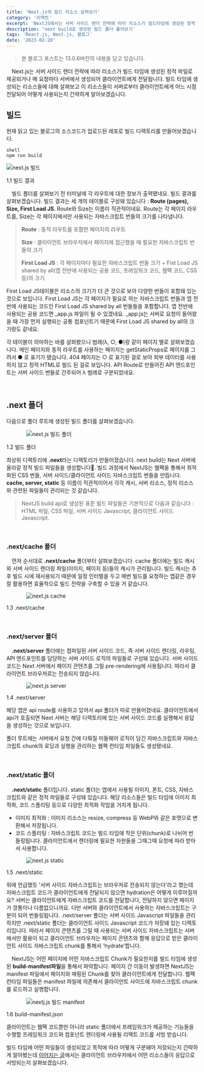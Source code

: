 ```yaml
---
title: 'Next.js의 빌드 리소스 살펴보기'
category: '리액트'
excerpt: 'NextJS에서는 서버 사이드 렌더 전략에 따라 리소스가 빌드타임에 생성된 정적 파일로 클라이언트에게 제공되거나 매 요청마다 서버에서 생성되어 클라이언트에게 전달됩니다. NextJS에서 빌드 시에 생성되는 이 리소스들에 대해 살펴보고 이 리소스들이 서버로부터 클라이언트 브라우저에게 어느 시점 전달되어 사용되는지 알아보겠습니다.'
description: 'next build로 생성된 빌드 폴더 훑어보기'
tags: 'React.js, Next.js, 블로그'
date: '2023-02-28'
---
```


> 본 블로그 포스트는 13.0.6버전의 내용을 담고 있습니다.

&emsp;Next.js는 서버 사이드 렌더 전략에 따라 리소스가 빌드 타임에 생성된 정적 파일로 제공되거나 매 요청마다 서버에서 생성되어 클라이언트에게 전달됩니다. 빌드 타임에 생성되는 리소스들에 대해 살펴보고 이 리소스들이 서버로부터 클라이언트에게 어느 시점 전달되어 어떻게 사용되는지 간략하게 알아보겠습니다.

## 빌드

현재 읽고 있는 블로그의 소스코드가 업로드된 레포로 빌드 디렉토리를 만들어보겠습니다.

```shell
shell
npm run build
```

<div style="max-width:560px; margin: auto">

![next.js 빌드](/assets/markdown-image/React-NextJS-빌드-리소스/build-output.png)

</div>

<span>1.1 빌드 결과</span>

&emsp;빌드 폴더를 살펴보기 전 터미널에 각 라우트에 대한 정보가 출력됐네요. 빌드 결과를 살펴보겠습니다. 빌드 결과는 세 개의 테이블로 구성돼 있습니다 : <b>Route (pages), Size, First Load JS</b>. Route와 Size는 이름이 직관적이네요. Route는 각 페이지 라우트를, Size는 각 페이지에서만 사용되는 자바스크립트 번들의 크기를 나타냅니다.

> <b>Route</b> : 동적 라우트를 포함한 페이지의 라우트
>
> <b>Size</b> : 클라이언트 브라우저에서 페이지에 접근했을 때 필요한 자바스크립트 번들의 크기
>
> <b>First Load JS</b> : 각 페이지마다 필요한 자바스크립트 번들 크기 + Fist Load JS shared by all(앱 전반에 사용되는 공용 코드, 프레임워크 코드, 웹팩 코드, CSS 등)의 크기

First Load JS테이블은 리소스의 크기가 더 큰 것으로 보아 다양한 번들이 포함돼 있는 것으로 보입니다. First Load JS는 각 페이지가 필요로 하는 자바스크립트 번들과 앱 전반에 사용되는 코드인 First Load JS shared by all 번들들을 포함합니다. 앱 전반에 사용되는 공용 코드면 \_app.js 파일이 될 수 있겠네요. \_app.js는 서버로 요청이 들어왔을 때 가장 먼저 실행되는 공통 컴포넌트기 때문에 First Load JS shared by all의 크기랑도 같네요.

각 테이블이 의마하는 바를 살펴봤으니 범례(λ, ○, ●)랑 같이 페이지 별로 살펴보겠습니다. 메인 페이지와 동적 라우트를 사용하는 페이지는 getStaticProps로 페이지를 그려서 ● 로 표기가 됐습니다. 404 페이지는 ○ 로 표기된 걸로 보아 외부 데이터를 사용하지 않고 정적 HTML로 빌드 된 걸로 보입니다. API Route로 만들어진 API 엔드포인트는 서버 사이드 번들로 간주되어 λ 범례로 구분되었네요.

<!-- How is First Load JS calculated -->
<!-- https://stackoverflow.com/questions/71323979/what-does-first-load-js-in-next-bundle-analyzer-actually-measure -->

<br>

## .next 폴더

다음으로 폴더 루트에 생성된 빌드 폴더를 살펴보겠습니다.

<div style="max-width:400px; margin: auto">

![next.js 빌드 폴더](/assets/markdown-image/React-NextJS-빌드-리소스/build-directory.png)

</div>

<span>1.2 빌드 폴더</span>

최상위 디렉토리에 <b>.next</b>라는 디렉토리가 만들어졌습니다. next build는 Next 서버에 올라갈 정적 빌드 파일들을 생성합니다. 빌드 과정에서 NextJS는 웹팩을 통해서 최적화된 CSS 번들, 서버 사이드/클라이언트 사이드 자바스크립트 번들을 만듭니다. <b>cache, server, static</b> 등 이름이 직관적이어서 각각 캐시, 서버 리소스, 정적 리소스와 관련된 파일들이 관리되는 것 같습니다.

> NextJS build api로 생성된 표준 빌드 파일들은 기본적으로 다음과 같습니다 : HTML 파일, CSS 파일, 서버 사이드 Javascript, 클라이언트 사이드 Javascript.

<br>

### .next/cache 폴더

&emsp;먼저 순서대로 <b>.next/cache</b> 폴더부터 살펴보겠습니다. cache 폴더에는 빌드 캐시와 서버 사이드 렌더링 파일(이미지, 페이지 등)들의 캐시가 관리됩니다. 빌드 캐시는 추후 빌드 시에 재사용되기 때문에 일정 인터벌을 두고 매번 빌드를 요청하는 앱같은 경우 잘 활용하면 효율적으로 빌드 전략을 구축할 수 있을 거 같습니다.

<div style="max-width:400px; margin: auto">

![next.js cache](/assets/markdown-image/React-NextJS-빌드-리소스/cache-folder.png)

</div>

<span>1.3 .next/cache</span>

<br>

### .next/server 폴더

&emsp;<b>.next/server</b> 폴더에는 컴파일된 서버 사이드 코드, 즉 서버 사이드 렌더링, 라우팅, API 엔드포인트를 담당하는 서버 사이드 로직의 파일들로 구성돼 있습니다. 서버 사이드 코드는 Next 서버에서 페이지 콘텐츠를 그릴 pre-rendering에 사용됩니다. 따라서 클라이언트 브라우저로는 전송되지 않습니다.

<div style="max-width:400px; margin: auto">

![next.js server](/assets/markdown-image/React-NextJS-빌드-리소스/server-folder.png)

</div>

<span>1.4 .next/server</span>

해당 앱은 api route를 사용하고 있어서 api 폴더가 따로 만들어졌네요. 클라이언트에서 api가 호출되면 Next 서버는 해당 디렉토리에 있는 서버 사이드 코드를 실행해서 응답을 생성하는 것으로 보입니다.

폴더 루트에는 서버에서 요청 간에 다뤄질 미들웨어 로직이 담긴 자바스크립트와 자바스크립트 chunk의 로딩과 실행을 관리하는 웹팩 런타임 파일들도 생성됐네요.

<br>

### .next/static 폴더

&emsp;<b>.next/static</b> 폴더입니다. static 폴더는 앱에서 사용될 이미지, 폰트, CSS, 자바스크립트와 같은 정적 파일들로 구성돼 있습니다. 해당 리소스들은 빌드 타임에 이미지 최적화, 코드 스플리팅 등으로 다양한 최적화 작업을 거치게 됩니다.

- 이미지 최적화 : 이미지 리소스는 resize, compress 등 WebP와 같은 포맷으로 변환해서 저장됩니다.
- 코드 스플리팅 : 자바스크립트 코드는 빌드 타임에 작은 단위(chunk)로 나뉘어 번들링됩니다. 클라이언트에서 렌더링에 필요한 자원들을 그때그때 요청에 따라 받아서 사용합니다.

<div style="max-width:400px; margin: auto">

![next.js static](/assets/markdown-image/React-NextJS-빌드-리소스/static-folder.png)

</div>

<span>1.5 .next/static</span>

위에 언급했듯 '서버 사이드 자바스크립트는 브라우저로 전송되지 않는다'라고 했는데 자바스크립트 코드가 클라이언트에게 전달되지 않으면 hydration은 어떻게 이루어질까요? 서버는 클라이언트에게 자바스크립트 코드를 전달합니다, 전달하지 않으면 페이지가 깡통이나 다름없으니까요. 다만 서버와 클라이언트에서 사용하는 자바스크립트는 구분이 되어 번들링됩니다. .next/server 폴더는 서버 사이드 Javascript 파일들을 관리하지만 .next/static 폴더는 클라이언트 사이드 Javascript 코드가 저장돼 있는 디렉토리입니다. 따라서 페이지 콘텐츠를 그릴 때 사용되는 서버 사이드 자바스크립트는 서버에서만 활용이 되고 클라이언트 브라우저는 페이지 콘텐츠와 함께 응답으로 받은 클라이언트 사이드 자바스크립트 chunk를 통해서 'hydrate'합니다.

&emsp;NextJS는 어떤 페이지에 어떤 자바스크립트 Chunk가 필요한지를 빌드 타임에 생성된 <b>build-manifest파일</b>을 통해서 파악합니다. 페이지 간 이동이 발생하면 NextJS는 manifest 파일에서 페이지와 매핑된 Chunk를 찾아 클라이언트에게 전달합니다. 웹팩 런타임 파일들은 manifest 파일에 의존해서 클라이언트 사이드에 자바스크립트 chunk를 로드하고 실행합니다.

<div style="max-width:400px; margin: auto">

![nextj.js 빌드 manifest](/assets/markdown-image/React-NextJS-빌드-리소스/manifest-json.png)

</div>

<span>1.6 build-manifest.json</span>

클라이언트는 웹팩 코드뿐만 아니라 static 폴더에서 프레임워크가 제공하는 기능들을 수행할 프레임워크 코드와 컴포넌트 렌더링에 사용될 리액트 코드를 서빙 받습니다.

빌드 타임에 어떤 파일들이 생성되었고 목적에 따라 어떻게 구분돼어 저장되는지 간략하게 알아봤는데 <a href='https://www.moonkorea.dev/React-클라이언트-관점에서-NextJS-빌드-리소스-살펴보기' target="_blank">이어지는 글</a>에서는 클라이언트 브라우저에서 어떤 리소스들이 응답으로 서빙되는지 살펴보겠습니다.